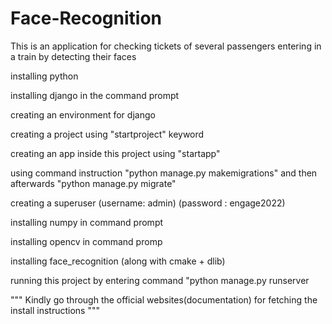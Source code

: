 # Face-Recognition
This is an application for checking tickets of several passengers entering in a train by detecting their faces

installing python 

installing django in the command prompt

creating an environment for django 

creating a project using "startproject" keyword

creating an app inside this project using "startapp"

using command instruction "python manage.py makemigrations" and then afterwards "python manage.py migrate"

creating a superuser
(username: admin)
(password : engage2022)

installing numpy in command prompt

installing opencv in command promp

installing face_recognition (along with cmake + dlib)

running this project by entering command "python manage.py runserver


"""
Kindly go through the official websites(documentation) for fetching the install instructions
"""
